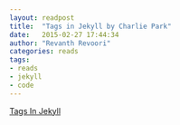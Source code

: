 ```yaml
---
layout: readpost
title:  "Tags in Jekyll by Charlie Park"
date:   2015-02-27 17:44:34
author: "Revanth Revoori"
categories: reads
tags:
- reads
- jekyll
- code
---
```

<a class="embedly-card" href="http://charliepark.org/tags-in-jekyll/">Tags In Jekyll  <i class="fa fa-external-link"></i></a>
<!--more-->